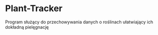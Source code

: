 # Plant-Tracker
Program służący do przechowywania danych o roślinach ułatwiający ich dokładną pielęgnację 
